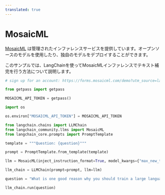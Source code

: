 ```yaml
---
translated: true
---
```


# MosaicML

[MosaicML](https://docs.mosaicml.com/en/latest/inference.html) は管理されたインファレンスサービスを提供しています。オープンソースのモデルを使用したり、独自のモデルをデプロイすることができます。

このサンプルでは、LangChainを使ってMosaicMLインファレンスでテキスト補完を行う方法について説明します。

```python
# sign up for an account: https://forms.mosaicml.com/demo?utm_source=langchain

from getpass import getpass

MOSAICML_API_TOKEN = getpass()
```

```python
import os

os.environ["MOSAICML_API_TOKEN"] = MOSAICML_API_TOKEN
```

```python
from langchain.chains import LLMChain
from langchain_community.llms import MosaicML
from langchain_core.prompts import PromptTemplate
```

```python
template = """Question: {question}"""

prompt = PromptTemplate.from_template(template)
```

```python
llm = MosaicML(inject_instruction_format=True, model_kwargs={"max_new_tokens": 128})
```

```python
llm_chain = LLMChain(prompt=prompt, llm=llm)
```

```python
question = "What is one good reason why you should train a large language model on domain specific data?"

llm_chain.run(question)
```
